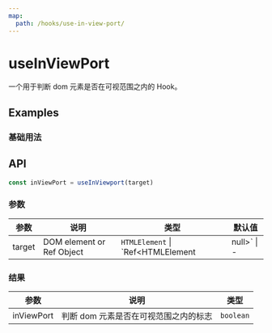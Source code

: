 ```yaml
---
map:
  path: /hooks/use-in-view-port/
---
```


# useInViewPort

一个用于判断 dom 元素是否在可视范围之内的 Hook。

## Examples

### 基础用法

<demo src="./demo/demo.vue"
  language="vue"
  title="基础用法"
  desc="使用 ref 监听节点在视图变化或者滚动时是否在可视范围之内">
</demo>

## API

```typescript
const inViewPort = useInViewport(target)
```

### 参数

| 参数   | 说明                      | 类型        | 默认值 |
|--------|---------------------------|-------------|--------|
| target | DOM element or Ref Object | `HTMLElement` \| `Ref<HTMLElement | null>` \| -      |

### 结果

| 参数       | 说明                                  | 类型    |
|------------|---------------------------------------|---------|
| inViewPort | 判断 dom 元素是否在可视范围之内的标志 | `boolean` |
